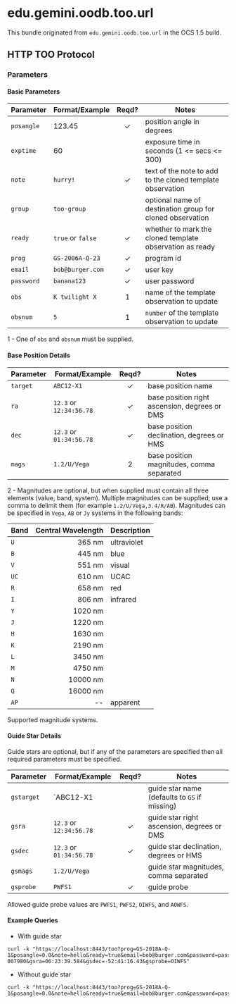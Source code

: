 
# edu.gemini.oodb.too.url

This bundle originated from `edu.gemini.oodb.too.url` in the OCS 1.5 build.


## HTTP TOO Protocol

### Parameters

#### Basic Parameters

| Parameter  | Format/Example          | Reqd?  | Notes
|------------|-------------------------|:------:|-------
| `posangle` | 123.45                  |✓       | position angle in degrees
| `exptime`  | 60                      |        | exposure time in seconds (1 <= secs <= 300)
| `note`     | `hurry!`                |✓       | text of the note to add to the cloned template observation
| `group`    | `too-group`             |        | optional name of destination group for cloned observation
| `ready`    | `true` or `false`       |✓       | whether to mark the cloned template observation as ready
| `prog`     |  `GS-2006A-Q-23`        |✓       | program id
| `email`    | `bob@burger.com`        |✓       | user key
| `password` | `banana123`             |✓       | user password
| `obs`      | `K twilight X`          |1       | name of the template observation to update
| `obsnum`   | `5`                     |1       | `number` of the template observation to update

1 - One of `obs` and `obsnum` must be supplied.

#### Base Position Details

| Parameter | Format/Example          | Reqd?  | Notes
|-----------|-------------------------|:------:|-------
| `target`  | `ABC12-X1`              |✓       | base position name
| `ra`      | `12.3` or `12:34:56.78` |✓       | base position right ascension, degrees or DMS
| `dec`     | `12.3` or `01:34:56.78` |✓       | base position declination, degrees or HMS
| `mags`    | `1.2/U/Vega`            |2       | base position magnitudes, comma separated

2 - Magnitudes are optional, but when supplied must contain all three elements (value, band, system). Multiple magnitudes can be supplied; use a comma to delimit them (for example `1.2/U/Vega,3.4/R/AB`). Magnitudes can be specified in `Vega`, `AB` or `Jy` systems in the following bands:

| Band |Central Wavelength | Description
|------|------------------:|--------------
| `U`  |            365 nm | ultraviolet
| `B`  |            445 nm | blue
| `V`  |            551 nm | visual
| `UC` |            610 nm | UCAC
| `R`  |            658 nm | red
| `I`  |            806 nm | infrared
| `Y`  |           1020 nm |
| `J`  |           1220 nm |
| `H`  |           1630 nm |
| `K`  |           2190 nm |
| `L`  |           3450 nm |
| `M`  |           4750 nm |
| `N`  |          10000 nm |
| `Q`  |          16000 nm |
| `AP` |                -- | apparent

Supported magnitude systems.


#### Guide Star Details

Guide stars are optional, but if any of the parameters are specified then all
required parameters must be specified.

| Parameter | Format/Example            | Reqd?  | Notes
|-----------|---------------------------|:------:|-------
| `gstarget`| `ABC12-X1               |        | guide star name (defaults to `GS` if missing)
| `gsra`    | `12.3` or `12:34:56.78` |✓       | guide star right ascension, degrees or DMS
| `gsdec`   | `12.3` or `01:34:56.78` |✓       | guide star declination, degrees or HMS
| `gsmags`  | `1.2/U/Vega`            |        | guide star magnitudes, comma separated
| `gsprobe` | `PWFS1`                 |✓       | guide probe

Allowed guide probe values are `PWFS1`, `PWFS2`, `OIWFS`, and `AOWFS`.

#### Example Queries

* With guide star
```
curl -k "https://localhost:8443/too?prog=GS-2018A-Q-1&posangle=0.0&note=hello&ready=true&email=bob@burger.com&password=password&obsnum=4&target=canopus&ra=06:23:57.110&dec=-52:41:44.38&gstarget=187-007980&gsra=06:23:39.584&gsdec=-52:41:16.43&gsprobe=OIWFS"
```

* Without guide star
```
curl -k "https://localhost:8443/too?prog=GS-2018A-Q-1&posangle=0.0&note=hello&ready=true&email=bob@burger.com&password=password&obsnum=4&target=canopus&ra=06:23:57.110&dec=-52:41:44.38"
```








